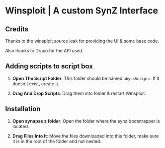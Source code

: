 # Winsploit | A custom SynZ Interface

## Credits
Thanks to the winsploit source leak for providing the UI & some base code.

Also thanks to Draco for the API used.

## Adding scripts to script box

1. **Open The Script Folder**: This folder should be named `abyssScripts`. If it doesn't exist, create it.

2. **Drag And Drop Scripts**: Drag them into folder & restart Winsploit.

## Installation

1. **Open synapse z folder**: Open the folder where the synz bootstrapper is located.

2. **Drag Files Into It**: Move the files downloaded into this folder, make sure it is in the root of the folder and not nested.
